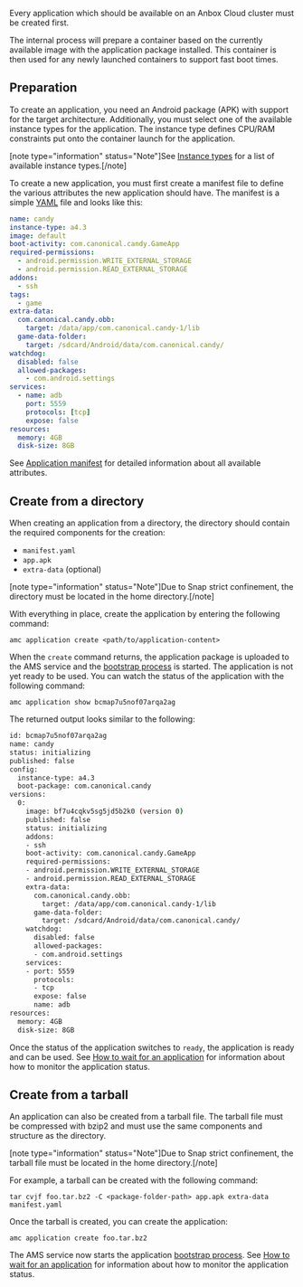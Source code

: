 Every application which should be available on an Anbox Cloud cluster must be created first.

The internal process will prepare a container based on the currently available image with the application package installed. This container is then used for any newly launched containers to support fast boot times.

## Preparation

To create an application, you need an Android package (APK) with support for the target architecture. Additionally, you must select one of the available instance types for the application. The instance type defines CPU/RAM constraints put onto the container launch for the application.

[note type="information" status="Note"]See [Instance types](https://discourse.ubuntu.com/t/instances-types-reference/17764) for a list of available instance types.[/note]

To create a new application, you must first create a manifest file to define the various attributes the new application should have. The manifest is a simple [YAML](http://yaml.org/) file and looks like this:

```yaml
name: candy
instance-type: a4.3
image: default
boot-activity: com.canonical.candy.GameApp
required-permissions:
  - android.permission.WRITE_EXTERNAL_STORAGE
  - android.permission.READ_EXTERNAL_STORAGE
addons:
  - ssh
tags:
  - game
extra-data:
  com.canonical.candy.obb:
    target: /data/app/com.canonical.candy-1/lib
  game-data-folder:
    target: /sdcard/Android/data/com.canonical.candy/
watchdog:
  disabled: false
  allowed-packages:
    - com.android.settings
services:
  - name: adb
    port: 5559
    protocols: [tcp]
    expose: false
resources:
  memory: 4GB
  disk-size: 8GB
```

See [Application manifest](https://discourse.ubuntu.com/t/application-manifest/24197) for detailed information about all available attributes.

## Create from a directory

When creating an application from a directory, the directory should contain the required components for the creation:

* `manifest.yaml`
* `app.apk`
* `extra-data` (optional)

[note type="information" status="Note"]Due to Snap strict confinement, the directory must be located in the home directory.[/note]

With everything in place, create the application by entering the following command:

    amc application create <path/to/application-content>

When the `create` command returns, the application package is uploaded to the AMS service and the [bootstrap process](https://discourse.ubuntu.com/t/managing-applications/17760#bootstrap) is started. The application is not yet ready to be used. You can watch the status of the application with the following command:

    amc application show bcmap7u5nof07arqa2ag

The returned output looks similar to the following:

```bash
id: bcmap7u5nof07arqa2ag
name: candy
status: initializing
published: false
config:
  instance-type: a4.3
  boot-package: com.canonical.candy
versions:
  0:
    image: bf7u4cqkv5sg5jd5b2k0 (version 0)
    published: false
    status: initializing
    addons:
    - ssh
    boot-activity: com.canonical.candy.GameApp
    required-permissions:
    - android.permission.WRITE_EXTERNAL_STORAGE
    - android.permission.READ_EXTERNAL_STORAGE
    extra-data:
      com.canonical.candy.obb:
        target: /data/app/com.canonical.candy-1/lib
      game-data-folder:
        target: /sdcard/Android/data/com.canonical.candy/
    watchdog:
      disabled: false
      allowed-packages:
      - com.android.settings
    services:
    - port: 5559
      protocols:
      - tcp
      expose: false
      name: adb
resources:
  memory: 4GB
  disk-size: 8GB
```

Once the status of the application switches to `ready`, the application is ready and can be used. See [How to wait for an application](https://discourse.ubuntu.com/t/wait-for-an-application/24202) for information about how to monitor the application status.

## Create from a tarball

An application can also be created from a tarball file. The tarball file must be compressed with bzip2 and must use the same components and structure as the directory.

[note type="information" status="Note"]Due to Snap strict confinement, the tarball file must be located in the home directory.[/note]

For example, a tarball can be created with the following command:

    tar cvjf foo.tar.bz2 -C <package-folder-path> app.apk extra-data manifest.yaml

Once the tarball is created, you can create the application:

    amc application create foo.tar.bz2

The AMS service now starts the application [bootstrap process](https://discourse.ubuntu.com/t/managing-applications/17760#bootstrap). See [How to wait for an application](https://discourse.ubuntu.com/t/wait-for-an-application/24202) for information about how to monitor the application status.
